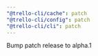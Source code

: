 ```yaml
---
"@trello-cli/cache": patch
"@trello-cli/config": patch
"@trello-cli/cli": patch
---
```


Bump patch release to alpha.1
